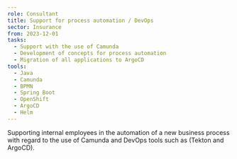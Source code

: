 ```yaml
---
role: Consultant
title: Support for process automation / DevOps
sector: Insurance
from: 2023-12-01
tasks:
  - Support with the use of Camunda
  - Development of concepts for process automation
  - Migration of all applications to ArgoCD
tools:
  - Java
  - Camunda
  - BPMN
  - Spring Boot
  - OpenShift
  - ArgoCD
  - Helm
---
```


Supporting internal employees in the automation of a new business process with regard to the
use of Camunda and DevOps tools such as (Tekton and ArgoCD).
